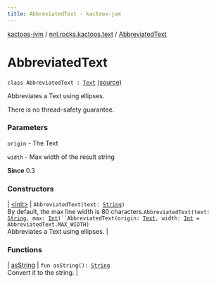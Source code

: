 ```yaml
---
title: AbbreviatedText - kactoos-jvm
---
```


[kactoos-jvm](../../index.html) / [nnl.rocks.kactoos.text](../index.html) / [AbbreviatedText](./index.html)

# AbbreviatedText

`class AbbreviatedText : `[`Text`](../../nnl.rocks.kactoos/-text/index.html) [(source)](https://github.com/neonailol/kactoos/blob/master/kactoos-jvm/src/main/kotlin/nnl/rocks/kactoos/text/AbbreviatedText.kt#L16)

Abbreviates a Text using ellipses.

There is no thread-safety guarantee.

### Parameters

`origin` - The Text

`width` - Max width of the result string

**Since**
0.3

### Constructors

| [&lt;init&gt;](-init-.html) | `AbbreviatedText(text: `[`String`](https://kotlinlang.org/api/latest/jvm/stdlib/kotlin/-string/index.html)`)`<br>By default, the max line width is 80 characters.`AbbreviatedText(text: `[`String`](https://kotlinlang.org/api/latest/jvm/stdlib/kotlin/-string/index.html)`, max: `[`Int`](https://kotlinlang.org/api/latest/jvm/stdlib/kotlin/-int/index.html)`)``AbbreviatedText(origin: `[`Text`](../../nnl.rocks.kactoos/-text/index.html)`, width: `[`Int`](https://kotlinlang.org/api/latest/jvm/stdlib/kotlin/-int/index.html)` = AbbreviatedText.MAX_WIDTH)`<br>Abbreviates a Text using ellipses. |

### Functions

| [asString](as-string.html) | `fun asString(): `[`String`](https://kotlinlang.org/api/latest/jvm/stdlib/kotlin/-string/index.html)<br>Convert it to the string. |

